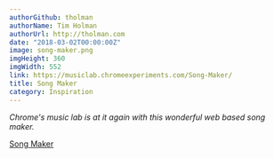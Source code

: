 ```yaml
---
authorGithub: tholman
authorName: Tim Holman
authorUrl: http://tholman.com
date: "2018-03-02T00:00:00Z"
image: song-maker.png
imgHeight: 360
imgWidth: 552
link: https://musiclab.chromeexperiments.com/Song-Maker/
title: Song Maker
category: Inspiration
---
```


_Chrome's music lab is at it again with this wonderful web based song maker._

[Song Maker](https://musiclab.chromeexperiments.com/Song-Maker/)
